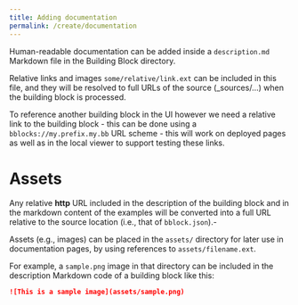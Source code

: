 ```yaml
---
title: Adding documentation
permalink: /create/documentation
---
```


Human-readable documentation can be added inside a `description.md` Markdown file in the Building Block directory.

Relative links and images `some/relative/link.ext` can be included in this file, and they will be resolved to full URLs of the source (_sources/...) when the building block is processed. 

To reference another building block in the UI however we need a relative link to the building block - this can be done using a `bblocks://my.prefix.my.bb` URL scheme - this will work on deployed pages as well as in the local viewer to support testing these links.

# Assets
Any relative **http** URL included in the description of the building block and in the markdown content of the
examples will be converted into a full URL relative to the source location (i.e., that of `bblock.json`).-

Assets (e.g., images) can be placed in the `assets/` directory for later use in documentation pages,
by using references to `assets/filename.ext`.

For example, a `sample.png` image in that directory can be included in the description
Markdown code of a building block like this:

```markdown
![This is a sample image](assets/sample.png)
```
